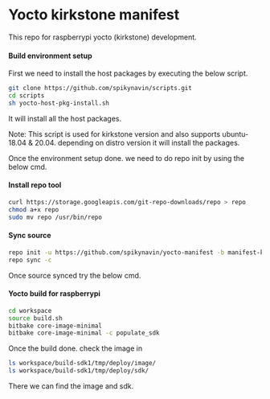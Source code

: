 # Yocto kirkstone manifest

This repo for raspberrypi yocto (kirkstone) development.

#### Build environment setup

First we need to install the host packages by executing the below script.

```bash
git clone https://github.com/spikynavin/scripts.git
cd scripts
sh yocto-host-pkg-install.sh
```
It will install all the host packages.

Note: This script is used for kirkstone version and also supports ubuntu-18.04 & 20.04. depending on distro version it  will install the packages.

Once the environment setup done. we need to do repo init by using the below cmd.

#### Install repo tool
```bash
curl https://storage.googleapis.com/git-repo-downloads/repo > repo
chmod a+x repo
sudo mv repo /usr/bin/repo
```
#### Sync source
```bash
repo init -u https://github.com/spikynavin/yocto-manifest -b manifest-kirkstone -m manifest-raspberrypi.xml --repo-url=https://gerrit.googlesource.com/git-repo --repo-branch=stable --no-repo-verify
repo sync -c
```
Once source synced try the below cmd.

#### Yocto build for raspberrypi
```bash
cd workspace
source build.sh
bitbake core-image-minimal
bitbake core-image-minimal -c populate_sdk
```
Once the build done. check the image in
```bash
ls workspace/build-sdk1/tmp/deploy/image/
ls workspace/build-sdk1/tmp/deploy/sdk/
```
There we can find the image and sdk.
